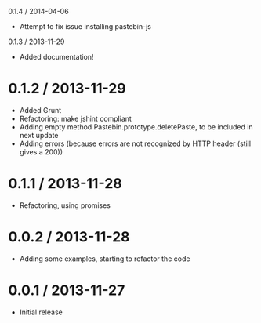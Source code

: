 0.1.4 / 2014-04-06

  * Attempt to fix issue installing pastebin-js

0.1.3 / 2013-11-29

  * Added documentation!

0.1.2 / 2013-11-29
==================

  * Added Grunt
  * Refactoring: make jshint compliant
  * Adding empty method Pastebin.prototype.deletePaste, to be included in next update
  * Adding errors (because errors are not recognized by HTTP header (still gives a 200))

0.1.1 / 2013-11-28
==================

  * Refactoring, using promises

0.0.2 / 2013-11-28
==================

  * Adding some examples, starting to refactor the code

0.0.1 / 2013-11-27
==================

  * Initial release
